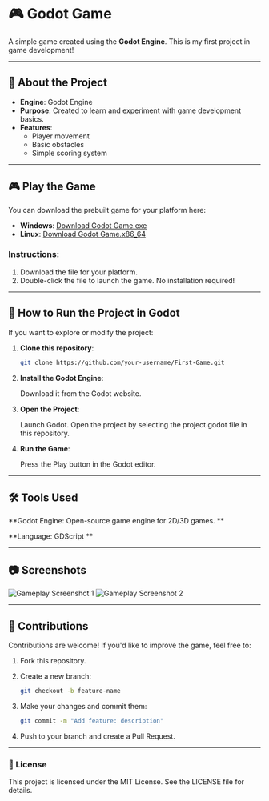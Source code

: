 # 🎮 Godot Game

A simple game created using the **Godot Engine**. This is my first project in game development!

---

## 📝 About the Project

- **Engine**: Godot Engine  
- **Purpose**: Created to learn and experiment with game development basics.  
- **Features**:
   - Player movement  
   - Basic obstacles  
   - Simple scoring system  

---

## 🎮 Play the Game

You can download the prebuilt game for your platform here:

- **Windows**: [Download Godot Game.exe](https://github.com/Nanashi-bot/godot_game/releases/download/v1.0/Godot.Adventure.v1.0.exe)  
- **Linux**: [Download Godot Game.x86_64](https://github.com/Nanashi-bot/godot_game/releases/download/1.0/Godot.Adventure.v1.0.x86_64)  

### Instructions:
1. Download the file for your platform.  
2. Double-click the file to launch the game. No installation required!  

---

## 🚀 How to Run the Project in Godot

If you want to explore or modify the project:

1. **Clone this repository**:
   ```bash
   git clone https://github.com/your-username/First-Game.git
    ```

2. **Install the Godot Engine**:

    Download it from the Godot website.

3. **Open the Project**:

    Launch Godot.
    Open the project by selecting the project.godot file in this repository.

4. **Run the Game**:

    Press the Play button in the Godot editor.

---

## 🛠️ Tools Used

**Godot Engine: Open-source game engine for 2D/3D games. **

**Language: GDScript **

---

## 📷 Screenshots

![Gameplay Screenshot 1](screenshots/screenshot1.png)
![Gameplay Screenshot 2](screenshots/screenshot2.png)

---

## 🙌 Contributions

Contributions are welcome! If you'd like to improve the game, feel free to:

1. Fork this repository.

2. Create a new branch:
    ```bash
    git checkout -b feature-name
    ```

3. Make your changes and commit them:
    ```bash
    git commit -m "Add feature: description"
    ```
    
4. Push to your branch and create a Pull Request.

---

### 🧩 License

This project is licensed under the MIT License. See the LICENSE file for details.


